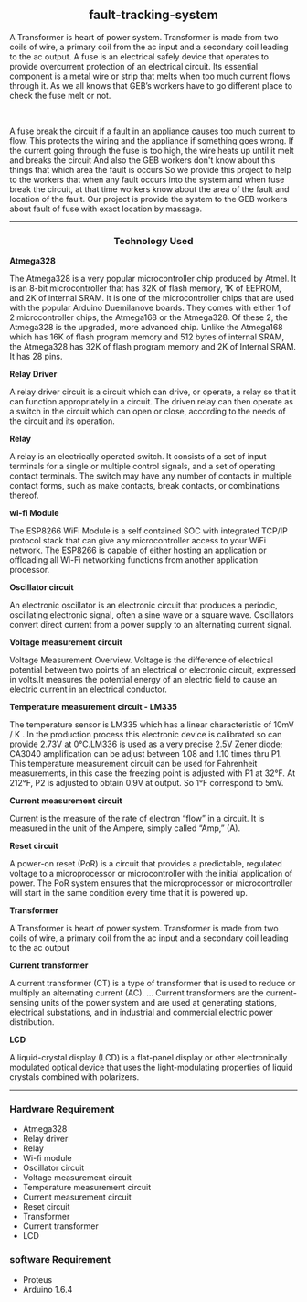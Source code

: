 <h2><b><center>fault-tracking-system</center></b></h2>

<p> A Transformer is heart of power system. Transformer is made from two coils of wire, a primary coil from the ac input and a secondary coil leading to the ac output. A fuse is an electrical safely device that operates to provide overcurrent protection of an electrical circuit. Its essential component is a metal wire or strip that melts when too much current flows through it. As we all knows that GEB’s workers have to go different place to check the fuse melt or not.</p><br>
<p> A fuse break the circuit if a fault in an appliance causes too much current to flow. This protects the wiring and the appliance if something goes wrong. If the current going through the fuse is too high, the wire heats up until it melt and breaks the circuit And also the GEB workers don't know about this things that which area the fault is occurs So we provide this project to help to the workers that when any fault occurs into the system and when fuse break the circuit, at that time workers know about the area of the fault and location of the fault. Our project is provide the system to the GEB workers about fault of fuse with exact location by massage. </P>
<hr>
<h3><center> Technology Used </h3></center>
<b>Atmega328</b>
<p>The Atmega328 is a very popular microcontroller chip produced by Atmel. It is an 8-bit microcontroller that has 32K of flash memory, 1K of EEPROM, and 2K of internal SRAM. It is one of the microcontroller chips that are used with the popular Arduino Duemilanove boards. They comes with either 1 of 2 microcontroller chips, the Atmega168 or the Atmega328. Of these 2, the Atmega328 is the upgraded, more advanced chip. Unlike the Atmega168 which has 16K of flash program memory and 512 bytes of internal SRAM, the Atmega328 has 32K of flash program memory and 2K of Internal SRAM. It has 28 pins.</p>
<b>Relay Driver</b>
<p>A relay driver circuit is a circuit which can drive, or operate, a relay so that it can function appropriately in a circuit. The driven relay can then operate as a switch in the circuit which can open or close, according to the needs of the circuit and its operation.</p>
<b>Relay</b>
<p>A relay is an electrically operated switch. It consists of a set of input terminals for a single or multiple control signals, and a set of operating contact terminals. The switch may have any number of contacts in multiple contact forms, such as make contacts, break contacts, or combinations thereof.</p>
<b>wi-fi Module</b>
<p>The ESP8266 WiFi Module is a self contained SOC with integrated TCP/IP protocol stack that can give any microcontroller access to your WiFi network. The ESP8266 is capable of either hosting an application or offloading all Wi-Fi networking functions from another application processor.</p>
<b>Oscillator circuit</b>
<p>An electronic oscillator is an electronic circuit that produces a periodic, oscillating electronic signal, often a sine wave or a square wave. Oscillators convert direct current from a power supply to an alternating current signal.</p>
<b>Voltage measurement circuit</b>
<p>Voltage Measurement Overview. Voltage is the difference of electrical potential between two points of an electrical or electronic circuit, expressed in volts.It measures the potential energy of an electric field to cause an electric current in an electrical conductor.</p>
<b>Temperature measurement circuit - LM335</b>
<p>The temperature sensor is LM335 which has a linear characteristic of 10mV / K . In the production process this electronic device is calibrated so can provide 2.73V at 0°C.LM336 is used as a very precise 2.5V Zener diode; CA3040 amplification can be adjust between 1.08 and 1.10 times thru P1. This temperature measurement circuit can be used for Fahrenheit measurements, in this case the freezing point is adjusted with P1 at 32°F. At 212°F, P2 is adjusted to obtain 0.9V at output. So 1°F correspond to 5mV.</p>
<b>Current measurement circuit</b>
<p>Current is the measure of the rate of electron “flow” in a circuit. It is measured in the unit of the Ampere, simply called “Amp,” (A).</p>
<b>Reset circuit</b>
<p>A power-on reset (PoR) is a circuit that provides a predictable, regulated voltage to a microprocessor or microcontroller with the initial application of power. The PoR system ensures that the microprocessor or microcontroller will start in the same condition every time that it is powered up.</p>
<b>Transformer</b>
<p>A Transformer is heart of power system. Transformer is made from two coils of wire, a primary coil from the ac input and a secondary coil leading to the ac output</p>
<b>Current transformer</b>
<p>A current transformer (CT) is a type of transformer that is used to reduce or multiply an alternating current (AC). ... Current transformers are the current-sensing units of the power system and are used at generating stations, electrical substations, and in industrial and commercial electric power distribution.</p>
<b>LCD</b>
<p>A liquid-crystal display (LCD) is a flat-panel display or other electronically modulated optical device that uses the light-modulating properties of liquid crystals combined with polarizers.</p> 
<hr>
<h3><b> Hardware Requirement </b></h3>
<ul>
<li> Atmega328 </li>
<li> Relay driver </li>
<li> Relay </li>
<li> Wi-fi module </li>
<li> Oscillator circuit </li>
<li> Voltage measurement circuit </li>
<li> Temperature measurement circuit </li>
<li> Current measurement circuit </li>
<li> Reset circuit </li>
<li> Transformer </li>
<li> Current transformer </li>
<li> LCD </li>
 </ul>
<h3><b> software Requirement </b></h3>
  <ul>
    <li> Proteus </li>
    <li> Arduino 1.6.4 </li>
  </ul>
